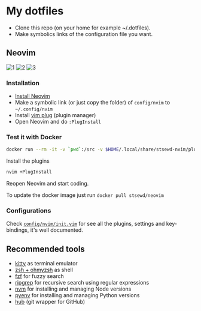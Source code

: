 # My dotfiles

- Clone this repo (on your home for example ~/.dotfiles).
- Make symbolics links of the configuration file you want.

## Neovim

![1](https://user-images.githubusercontent.com/4975310/79078281-f4c5d580-7ccc-11ea-8af5-c53e5d136571.png)
![2](https://user-images.githubusercontent.com/4975310/79078284-f7c0c600-7ccc-11ea-8328-b12a47dcf9f6.png)
![3](https://user-images.githubusercontent.com/4975310/79078286-f8f1f300-7ccc-11ea-85ac-81ba18c8db37.png)

### Installation

- [Install Neovim](https://github.com/neovim/neovim/wiki/Installing-Neovim)
- Make a symbolic link (or just copy the folder) of `config/nvim` to `~/.config/nvim`
- Install [vim plug](https://github.com/junegunn/vim-plug#neovim) (plugin manager)
- Open Neovim and do `:PlugInstall`

### Test it with Docker

```bash
docker run --rm -it -v `pwd`:/src -v $HOME/.local/share/stsewd-nvim/plugged:/root/.local/share/nvim/plugged stsewd/neovim
```

Install the plugins

```bash
nvim +PlugInstall
```

Reopen Neovim and start coding.

To update the docker image just run `docker pull stsewd/neovim`

### Configurations

Check [`config/nvim/init.vim`](config/nvim/init.vim) for see all the plugins, settings and key-bindings, it's well documented.

## Recommended tools

- [kitty](https://sw.kovidgoyal.net/kitty/) as terminal emulator
- [zsh + ohmyzsh](https://github.com/ohmyzsh/ohmyzsh) as shell
- [fzf](https://github.com/junegunn/fzf) for fuzzy search
- [ripgrep](https://github.com/BurntSushi/ripgrep) for recursive search using regular expressions
- [nvm](https://github.com/nvm-sh/nvm) for installing and managing Node versions
- [pyenv](https://github.com/pyenv/pyenv-installer) for installing and managing Python versions
- [hub](https://hub.github.com/) (git wrapper for GitHub)
